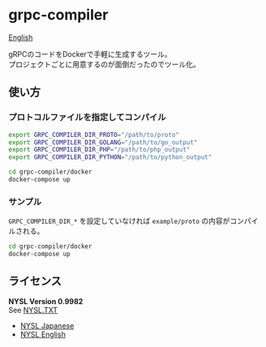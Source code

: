 # grpc-compiler

[English](./README.md)

gRPCのコードをDockerで手軽に生成するツール。  
プロジェクトごとに用意するのが面倒だったのでツール化。

## 使い方

### プロトコルファイルを指定してコンパイル

```bash
export GRPC_COMPILER_DIR_PROTO="/path/to/proto"
export GRPC_COMPILER_DIR_GOLANG="/path/to/go_output"
export GRPC_COMPILER_DIR_PHP="/path/to/php_output"
export GRPC_COMPILER_DIR_PYTHON="/path/to/python_output"

cd grpc-compiler/docker
docker-compose up
```

### サンプル

`GRPC_COMPILER_DIR_*` を設定していなければ `example/proto` の内容がコンパイルされる。

```bash
cd grpc-compiler/docker
docker-compose up
```

## ライセンス

__NYSL Version 0.9982__  
See [NYSL.TXT](./NYSL.TXT)

* [NYSL Japanese](http://www.kmonos.net/nysl/)
* [NYSL English](http://www.kmonos.net/nysl/index.en.html)
